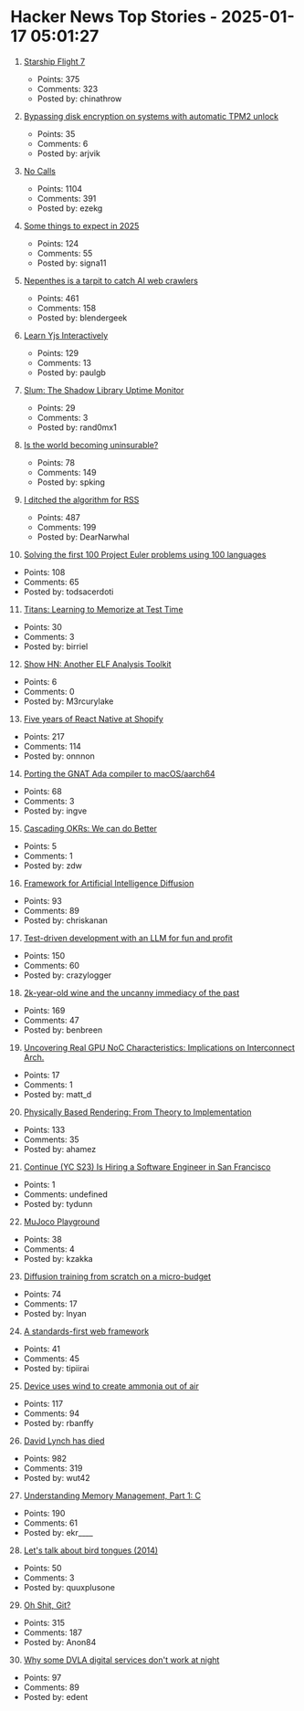 # Hacker News Top Stories - 2025-01-17 05:01:27

1. [Starship Flight 7](https://www.spacex.com/launches/mission/?missionId=starship-flight-7?submit)
   - Points: 375
   - Comments: 323
   - Posted by: chinathrow

2. [Bypassing disk encryption on systems with automatic TPM2 unlock](https://oddlama.org/blog/bypassing-disk-encryption-with-tpm2-unlock/)
   - Points: 35
   - Comments: 6
   - Posted by: arjvik

3. [No Calls](https://keygen.sh/blog/no-calls/)
   - Points: 1104
   - Comments: 391
   - Posted by: ezekg

4. [Some things to expect in 2025](https://lwn.net/Articles/1003780/)
   - Points: 124
   - Comments: 55
   - Posted by: signa11

5. [Nepenthes is a tarpit to catch AI web crawlers](https://zadzmo.org/code/nepenthes/)
   - Points: 461
   - Comments: 158
   - Posted by: blendergeek

6. [Learn Yjs Interactively](https://learn.yjs.dev/)
   - Points: 129
   - Comments: 13
   - Posted by: paulgb

7. [Slum: The Shadow Library Uptime Monitor](https://open-slum.org/)
   - Points: 29
   - Comments: 3
   - Posted by: rand0mx1

8. [Is the world becoming uninsurable?](https://charleshughsmith.substack.com/p/is-the-world-becoming-uninsurable)
   - Points: 78
   - Comments: 149
   - Posted by: spking

9. [I ditched the algorithm for RSS](https://joeyehand.com/blog/2025/01/15/i-ditched-the-algorithm-for-rssand-you-should-too/)
   - Points: 487
   - Comments: 199
   - Posted by: DearNarwhal

10. [Solving the first 100 Project Euler problems using 100 languages](https://github.com/jaredkrinke/100-languages)
   - Points: 108
   - Comments: 65
   - Posted by: todsacerdoti

11. [Titans: Learning to Memorize at Test Time](https://arxiv.org/abs/2501.00663)
   - Points: 30
   - Comments: 3
   - Posted by: birriel

12. [Show HN: Another ELF Analysis Toolkit](https://github.com/M3rcuryLake/Nyxelf)
   - Points: 6
   - Comments: 0
   - Posted by: M3rcurylake

13. [Five years of React Native at Shopify](https://shopify.engineering/five-years-of-react-native-at-shopify)
   - Points: 217
   - Comments: 114
   - Posted by: onnnon

14. [Porting the GNAT Ada compiler to macOS/aarch64](https://briancallahan.net/blog/20250112.html)
   - Points: 68
   - Comments: 3
   - Posted by: ingve

15. [Cascading OKRs: We can do Better](https://jessitron.com/2025/01/12/cascading-okrs-we-can-do-better/)
   - Points: 5
   - Comments: 1
   - Posted by: zdw

16. [Framework for Artificial Intelligence Diffusion](https://www.federalregister.gov/documents/2025/01/15/2025-00636/framework-for-artificial-intelligence-diffusion)
   - Points: 93
   - Comments: 89
   - Posted by: chriskanan

17. [Test-driven development with an LLM for fun and profit](https://blog.yfzhou.fyi/posts/tdd-llm/)
   - Points: 150
   - Comments: 60
   - Posted by: crazylogger

18. [2k-year-old wine and the uncanny immediacy of the past](https://resobscura.substack.com/p/2000-year-old-wine-and-the-uncanny)
   - Points: 169
   - Comments: 47
   - Posted by: benbreen

19. [Uncovering Real GPU NoC Characteristics: Implications on Interconnect Arch.](https://people.ece.ubc.ca/aamodt/publications/papers/realgpu-noc.micro2024.pdf)
   - Points: 17
   - Comments: 1
   - Posted by: matt_d

20. [Physically Based Rendering: From Theory to Implementation](https://pbr-book.org)
   - Points: 133
   - Comments: 35
   - Posted by: ahamez

21. [Continue (YC S23) Is Hiring a Software Engineer in San Francisco](https://www.ycombinator.com/companies/continue/jobs/smcxRnM-software-engineer)
   - Points: 1
   - Comments: undefined
   - Posted by: tydunn

22. [MuJoco Playground](https://playground.mujoco.org/)
   - Points: 38
   - Comments: 4
   - Posted by: kzakka

23. [Diffusion training from scratch on a micro-budget](https://github.com/SonyResearch/micro_diffusion)
   - Points: 74
   - Comments: 17
   - Posted by: lnyan

24. [A standards-first web framework](https://nuejs.org/blog/standards-first-web-framework/)
   - Points: 41
   - Comments: 45
   - Posted by: tipiirai

25. [Device uses wind to create ammonia out of air](https://spectrum.ieee.org/ammonia-fuel-2670794408)
   - Points: 117
   - Comments: 94
   - Posted by: rbanffy

26. [David Lynch has died](https://variety.com/2025/film/news/david-lynch-dead-director-blue-velvet-twin-peaks-1236276106/)
   - Points: 982
   - Comments: 319
   - Posted by: wut42

27. [Understanding Memory Management, Part 1: C](https://educatedguesswork.org/posts/memory-management-1/)
   - Points: 190
   - Comments: 61
   - Posted by: ekr____

28. [Let's talk about bird tongues (2014)](https://toughlittlebirds.com/2014/11/20/lets-talk-about-bird-tongues/)
   - Points: 50
   - Comments: 3
   - Posted by: quuxplusone

29. [Oh Shit, Git?](https://ohshitgit.com/)
   - Points: 315
   - Comments: 187
   - Posted by: Anon84

30. [Why some DVLA digital services don't work at night](https://dafyddvaughan.uk/blog/2025/why-some-dvla-digital-services-dont-work-at-night/)
   - Points: 97
   - Comments: 89
   - Posted by: edent

